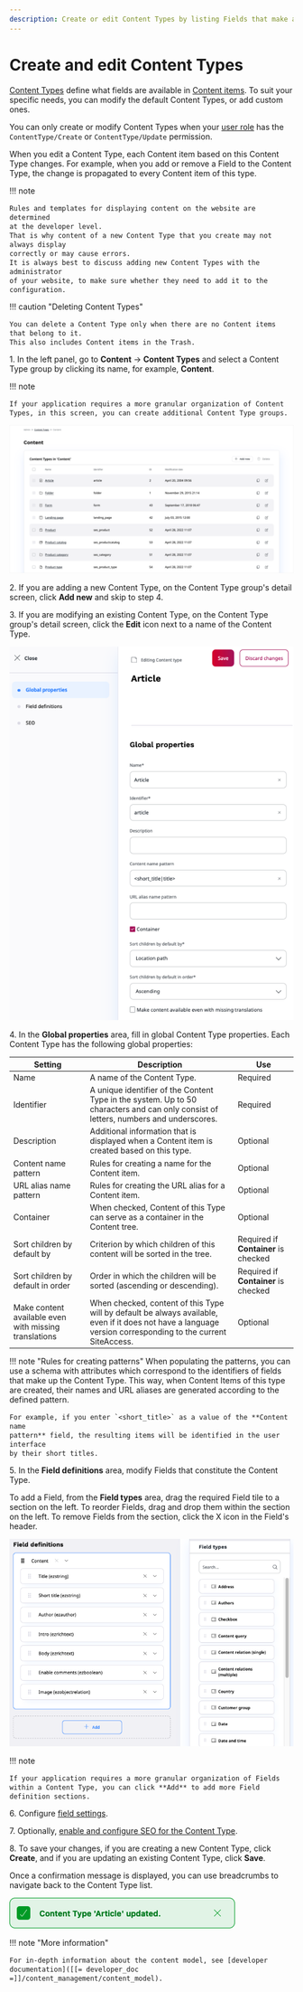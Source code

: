```yaml
---
description: Create or edit Content Types by listing Fields that make a Content item.
---
```


# Create and edit Content Types

[Content Types](content_model.md#content-types) define what fields are available in [Content items](content_items.md). 
To suit your specific needs, you can modify the default Content Types, or add custom ones.

You can only create or modify Content Types when your [user role](../permission_management/work_with_permissions.md) has the `ContentType/Create` or `ContentType/Update` permission.

When you edit a Content Type, each Content item based on this Content Type changes.
For example, when you add or remove a Field to the Content Type, the change 
is propagated to every Content item of this type.

!!! note

    Rules and templates for displaying content on the website are determined 
    at the developer level.
    That is why content of a new Content Type that you create may not always display 
    correctly or may cause errors.
    It is always best to discuss adding new Content Types with the administrator 
    of your website, to make sure whether they need to add it to the configuration.


!!! caution "Deleting Content Types"

    You can delete a Content Type only when there are no Content items that belong to it.
    This also includes Content items in the Trash.

1\. In the left panel, go to **Content** -> **Content Types** and select a Content Type group by clicking its name, for example, **Content**.

!!! note

    If your application requires a more granular organization of Content Types, in this screen, you can create additional Content Type groups. 

![Content Type list](img/content_types.png "A list of Content Types")

2\. If you are adding a new Content Type, on the Content Type group's detail screen, click **Add new** and skip to step 4.

3\. If you are modifying an existing Content Type, on the Content Type group's detail screen, click the **Edit** icon next to a name of the Content Type.

![Editing a Content Type](img/content_type_general_properties.png "Editing a Content Type")

4\. In the **Global properties** area, fill in global Content Type properties. Each Content Type has the following global properties:

|Setting|Description|Use|
--------|-----------|---|
|Name|A name of the Content Type.|Required|
|Identifier|A unique identifier of the Content Type in the system. Up to 50 characters and can only consist of letters, numbers and underscores.|Required|
|Description|Additional information that is displayed when a Content item is created based on this type.|Optional|
|Content name pattern|Rules for creating a name for the Content item.|Optional|
|URL alias name pattern|Rules for creating the URL alias for a Content item.|Optional|
|Container|When checked, Content of this Type can serve as a container in the Content tree.|Optional|
|Sort children by default by|Criterion by which children of this content will be sorted in the tree.|Required if **Container** is checked|
|Sort children by default in order|Order in which the children will be sorted (ascending or descending).|Required if **Container** is checked|
|Make content available even with missing translations|When checked, content of this Type will by default be always available, even if it does not have a language version corresponding to the current SiteAccess.|Optional|

!!! note "Rules for creating patterns"
    When populating the patterns, you can use a schema with attributes which 
    correspond to the identifiers of fields that make up the Content Type. 
    This way, when Content Items of this type are created, their names and URL 
    aliases are generated according to the defined pattern. 
    
    For example, if you enter `<short_title>` as a value of the **Content name 
    pattern** field, the resulting items will be identified in the user interface 
    by their short titles.

5\. In the **Field definitions** area, modify Fields that constitute the Content Type.

To add a Field, from the **Field types** area, drag the required Field tile to 
a section on the left. 
To reorder Fields, drag and drop them within the section on the left. 
To remove Fields from the section, click the X icon in the Field's header.

![Adding a field](img/add_field.png "Adding a field")

!!! note

    If your application requires a more granular organization of Fields within a Content Type, you can click **Add** to add more Field definition sections. 

6\. Configure [field settings](configure_ct_field_settings.md).

7\. Optionally, [enable and configure SEO for the Content Type](../search_engine_optimization/work_with_seo.md).

8\. To save your changes, if you are creating a new Content Type, click **Create**, and if you are updating an existing Content Type, click **Save**.

Once a confirmation message is displayed, you can use breadcrumbs to navigate back to the Content Type list.

![Confirmation message](img/notification_ct.png "Confirmation message")

!!! note "More information"

    For in-depth information about the content model, see [developer documentation]([[= developer_doc =]]/content_management/content_model).
